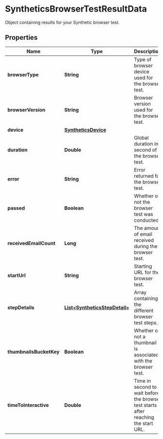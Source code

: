 

# SyntheticsBrowserTestResultData

Object containing results for your Synthetic browser test.

## Properties

Name | Type | Description | Notes
------------ | ------------- | ------------- | -------------
**browserType** | **String** | Type of browser device used for the browser test. |  [optional]
**browserVersion** | **String** | Browser version used for the browser test. |  [optional]
**device** | [**SyntheticsDevice**](SyntheticsDevice.md) |  |  [optional]
**duration** | **Double** | Global duration in second of the browser test. |  [optional]
**error** | **String** | Error returned for the browser test. |  [optional]
**passed** | **Boolean** | Whether or not the browser test was conducted. |  [optional]
**receivedEmailCount** | **Long** | The amount of email received during the browser test. |  [optional]
**startUrl** | **String** | Starting URL for the browser test. |  [optional]
**stepDetails** | [**List&lt;SyntheticsStepDetail&gt;**](SyntheticsStepDetail.md) | Array containing the different browser test steps. |  [optional]
**thumbnailsBucketKey** | **Boolean** | Whether or not a thumbnail is associated with the browser test. |  [optional]
**timeToInteractive** | **Double** | Time in second to wait before the browser test starts after reaching the start URL. |  [optional]



